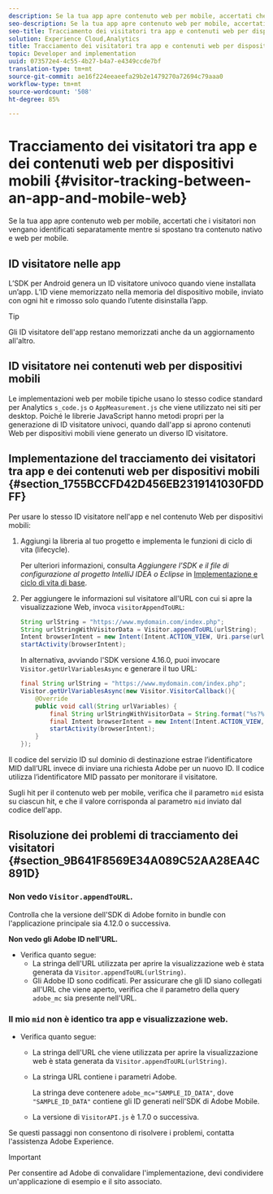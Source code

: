 ```yaml
---
description: Se la tua app apre contenuto web per mobile, accertati che i visitatori non vengano identificati separatamente mentre si spostano tra contenuto nativo e web per mobile.
seo-description: Se la tua app apre contenuto web per mobile, accertati che i visitatori non vengano identificati separatamente mentre si spostano tra contenuto nativo e web per mobile.
seo-title: Tracciamento dei visitatori tra app e contenuti web per dispositivi mobili
solution: Experience Cloud,Analytics
title: Tracciamento dei visitatori tra app e contenuti web per dispositivi mobili
topic: Developer and implementation
uuid: 073572e4-4c55-4b27-b4a7-e4349ccde7bf
translation-type: tm+mt
source-git-commit: ae16f224eeaeefa29b2e1479270a72694c79aaa0
workflow-type: tm+mt
source-wordcount: '508'
ht-degree: 85%

---
```



# Tracciamento dei visitatori tra app e dei contenuti web per dispositivi mobili {#visitor-tracking-between-an-app-and-mobile-web}

Se la tua app apre contenuto web per mobile, accertati che i visitatori non vengano identificati separatamente mentre si spostano tra contenuto nativo e web per mobile.

## ID visitatore nelle app

L’SDK per Android genera un ID visitatore univoco quando viene installata un’app. L’ID viene memorizzato nella memoria del dispositivo mobile, inviato con ogni hit e rimosso solo quando l’utente disinstalla l’app.

>[!TIP]
>
>Gli ID visitatore dell&#39;app restano memorizzati anche da un aggiornamento all&#39;altro.

## ID visitatore nei contenuti web per dispositivi mobili

Le implementazioni web per mobile tipiche usano lo stesso codice standard per Analytics `s_code.js` o `AppMeasurement.js` che viene utilizzato nei siti per desktop. Poiché le librerie JavaScript hanno metodi propri per la generazione di ID visitatore univoci, quando dall&#39;app si aprono contenuti Web per dispositivi mobili viene generato un diverso ID visitatore.

## Implementazione del tracciamento dei visitatori tra app e dei contenuti web per dispositivi mobili {#section_1755BCCFD42D456EB2319141030FDDFF}

Per usare lo stesso ID visitatore nell&#39;app e nel contenuto Web per dispositivi mobili:

1. Aggiungi la libreria al tuo progetto e implementa le funzioni di ciclo di vita (lifecycle).

   Per ulteriori informazioni, consulta *Aggiungere l’SDK e il file di configurazione al progetto IntelliJ IDEA o Eclipse* in [Implementazione e ciclo di vita di base](/help/android/getting-started/dev-qs.md).

1. Per aggiungere le informazioni sul visitatore all&#39;URL con cui si apre la visualizzazione Web, invoca `visitorAppendToURL`:

   ```java
   String urlString = "https://www.mydomain.com/index.php"; 
   String urlStringWithVisitorData = Visitor.appendToURL(urlString); 
   Intent browserIntent = new Intent(Intent.ACTION_VIEW, Uri.parse(urlStringWithVisitorData)); 
   startActivity(browserIntent);
   ```

   In alternativa, avviando l&#39;SDK versione 4.16.0, puoi invocare `Visitor.getUrlVariablesAsync` e generare il tuo URL:

   ```java
   final String urlString = "https://www.mydomain.com/index.php"; 
   Visitor.getUrlVariablesAsync(new Visitor.VisitorCallback(){ 
       @Override 
       public void call(String urlVariables) { 
           final String urlStringWithVisitorData = String.format("%s?%s", urlString, urlVariables); 
           final Intent browserIntent = new Intent(Intent.ACTION_VIEW, Uri.parse(urlStringWithVisitorData)); 
           startActivity(browserIntent); 
       } 
   });
   ```

Il codice del servizio ID sul dominio di destinazione estrae l’identificatore MID dall’URL invece di inviare una richiesta  Adobe per un nuovo ID. Il codice utilizza l’identificatore MID passato per monitorare il visitatore.

Sugli hit per il contenuto web per mobile, verifica che il parametro `mid` esista su ciascun hit, e che il valore corrisponda al parametro `mid` inviato dal codice dell&#39;app.

## Risoluzione dei problemi di tracciamento dei visitatori {#section_9B641F8569E34A089C52AA28EA4C891D}

### Non vedo `Visitor.appendToURL`.

Controlla che la versione dell&#39;SDK di Adobe fornito in bundle con l&#39;applicazione principale sia 4.12.0 o successiva.

**Non vedo gli Adobe ID nell&#39;URL.**

* Verifica quanto segue:
   * La stringa dell&#39;URL utilizzata per aprire la visualizzazione web è stata generata da `Visitor.appendToURL(urlString)`.
   * Gli Adobe ID sono codificati. 
Per assicurare che gli ID siano collegati all&#39;URL che viene aperto, verifica che il parametro della query `adobe_mc` sia presente nell&#39;URL.

### Il mio `mid` non è identico tra app e visualizzazione web.

* Verifica quanto segue:

   * La stringa dell&#39;URL che viene utilizzata per aprire la visualizzazione web è stata generata da `Visitor.appendToURL(urlString)`.
   * La stringa URL contiene i parametri Adobe.

      La stringa deve contenere `adobe_mc="SAMPLE_ID_DATA"`, dove `"SAMPLE_ID_DATA"` contiene gli ID generati nell&#39;SDK di Adobe Mobile.
   * La versione di `VisitorAPI.js` è 1.7.0 o successiva.

Se questi passaggi non consentono di risolvere i problemi, contatta l&#39;assistenza Adobe Experience.

>[!IMPORTANT]
>
>Per consentire ad Adobe di convalidare l&#39;implementazione, devi condividere un&#39;applicazione di esempio e il sito associato.

